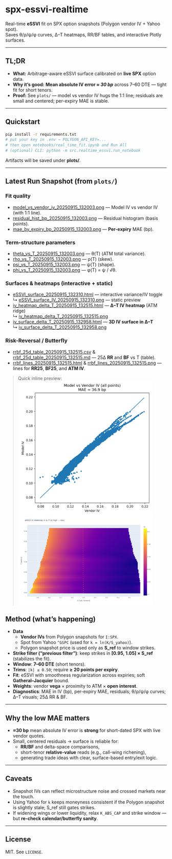 # spx-essvi-realtime

Real-time **eSSVI** fit on SPX option snapshots (Polygon vendor IV + Yahoo spot).  
Saves θ/ρ/ψ/φ curves, Δ–T heatmaps, RR/BF tables, and interactive Plotly surfaces.

---

## TL;DR

- **What:** Arbitrage-aware eSSVI surface calibrated on **live SPX** option data.  
- **Why it’s good:** **Mean absolute IV error ≈ _30 bp_** across 7–60 DTE — tight fit for short tenors.  
- **Proof:** See `plots/` — model vs vendor IV hugs the 1:1 line; residuals are small and centered; per-expiry MAE is stable.

---

## Quickstart

```bash
pip install -r requirements.txt
# put your key in .env → POLYGON_API_KEY=...
# then open notebooks/real_time_fit.ipynb and Run All
# (optional) CLI: python -m src.realtime_essvi.run_notebook
```

Artifacts will be saved under **plots/**.

---

## Latest Run Snapshot (from `plots/`)

### Fit quality
- [model_vs_vendor_iv_20250915_132003.png](plots/model_vs_vendor_iv_20250915_132003.png) — Model IV vs vendor IV (with 1:1 line).
- [residual_hist_bp_20250915_132003.png](plots/residual_hist_bp_20250915_132003.png) — Residual histogram (basis points).
- [mae_by_expiry_bp_20250915_132003.png](plots/mae_by_expiry_bp_20250915_132003.png) — **Per-expiry** MAE (bp).

### Term-structure parameters
- [theta_vs_T_20250915_132003.png](plots/theta_vs_T_20250915_132003.png) — θ(T) (ATM total variance).
- [rho_vs_T_20250915_132003.png](plots/rho_vs_T_20250915_132003.png) — ρ(T) (skew).
- [psi_vs_T_20250915_132003.png](plots/psi_vs_T_20250915_132003.png) — ψ(T) (shape).
- [phi_vs_T_20250915_132003.png](plots/phi_vs_T_20250915_132003.png) — φ(T) = ψ / √θ.

### Surfaces & heatmaps (interactive + static)
- [eSSVI_surface_20250915_132310.html](plots/eSSVI_surface_20250915_132310.html) — interactive variance/IV toggle  
  ↳ [eSSVI_surface_IV_20250915_132310.png](plots/eSSVI_surface_IV_20250915_132310.png) — static preview
- [iv_heatmap_delta_T_20250915_132515.html](plots/iv_heatmap_delta_T_20250915_132515.html) — **Δ–T IV heatmap** (ATM ridge)  
  ↳ [iv_heatmap_delta_T_20250915_132515.png](plots/iv_heatmap_delta_T_20250915_132515.png)
- [iv_surface_delta_T_20250915_132958.html](plots/iv_surface_delta_T_20250915_132958.html) — **3D IV surface in Δ–T**  
  ↳ [iv_surface_delta_T_20250915_132958.png](plots/iv_surface_delta_T_20250915_132958.png)

### Risk-Reversal / Butterfly
- [rrbf_25d_table_20250915_132515.csv](plots/rrbf_25d_table_20250915_132515.csv) & [rrbf_25d_table_20250915_132515.md](plots/rrbf_25d_table_20250915_132515.md) — 25Δ **RR** and **BF** vs T (table).
- [rrbf_lines_20250915_132515.html](plots/rrbf_lines_20250915_132515.html) & [rrbf_lines_20250915_132515.png](plots/rrbf_lines_20250915_132515.png) — lines for **RR25**, **BF25**, and **ATM IV**.

> Quick inline preview:  
> <img src="plots/model_vs_vendor_iv_20250915_132003.png" width="420"> <img src="plots/iv_heatmap_delta_T_20250915_132515.png" width="420">


## Method (what’s happening)

- **Data**
  - **Vendor IVs** from Polygon snapshots for `I:SPX`.  
  - Spot from Yahoo `^GSPC` (used for `k = ln(K/S_yahoo)`).  
  - Polygon snapshot price is used only as **S_ref** to window strikes.
- **Strike filter (“previous filter”)**: keep strikes in **[0.95, 1.05] × S_ref** (stabilizes the fit).  
- **Window**: **7–60 DTE** (short tenors).  
- **Trims**: `|k| ≤ 0.50`; require **≥ 20 points per expiry**.  
- **Fit**: eSSVI with smoothness regularization across expiries; soft **Gatheral–Jacquier** bound.  
- **Weights**: vendor **vega** × proximity to ATM × **open interest**.  
- **Diagnostics**: MAE in IV (bp), per-expiry MAE, residuals; θ/ρ/ψ/φ curves; Δ–T visuals; 25Δ RR & BF.

---

## Why the low MAE matters

- **≈30 bp** mean absolute IV error is **strong** for short-dated SPX with live vendor quotes.  
- Small, centered residuals → surface is reliable for:  
  - **RR/BF** and delta-space comparisons,  
  - short-tenor **relative-value** reads (e.g., call-wing richening),  
  - generating trade ideas with clear, surface-based entry/exit logic.

---

## Caveats

- Snapshot IVs can reflect microstructure noise and crossed markets near the touch.  
- Using Yahoo for `k` keeps moneyness consistent if the Polygon snapshot is slightly stale; S_ref still gates strikes.  
- If widening wings or lower liquidity, relax `K_ABS_CAP` and strike window — but **re-check calendar/butterfly sanity**.

---

## License

MIT. See `LICENSE`.
